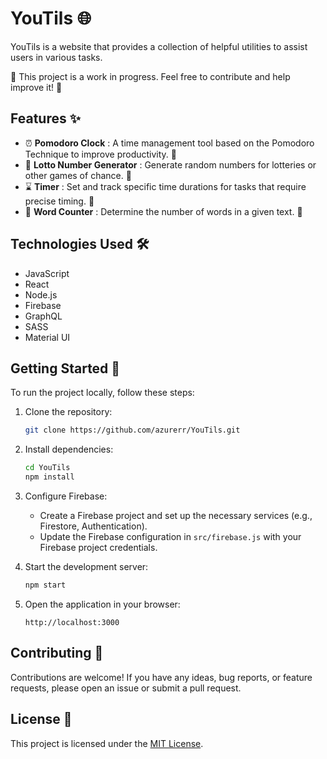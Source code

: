 
# YouTils 🌐

YouTils is a website that provides a collection of helpful utilities to assist users in various tasks.

🚧 This project is a work in progress. Feel free to contribute and help improve it! 🚧

## Features ✨

- ⏰ **Pomodoro Clock** : A time management tool based on the Pomodoro Technique to improve productivity. 🚧
- 🎲 **Lotto Number Generator** : Generate random numbers for lotteries or other games of chance. 🚧
- ⌛ **Timer** : Set and track specific time durations for tasks that require precise timing. 🚧
- 🔢 **Word Counter** : Determine the number of words in a given text. 🚧

## Technologies Used 🛠️

- JavaScript
- React
- Node.js
- Firebase
- GraphQL
- SASS
- Material UI

## Getting Started 🚀

To run the project locally, follow these steps:

1. Clone the repository:
   ```bash
   git clone https://github.com/azurerr/YouTils.git
   ```

2. Install dependencies:
   ```bash
   cd YouTils
   npm install
   ```

3. Configure Firebase:
   - Create a Firebase project and set up the necessary services (e.g., Firestore, Authentication).
   - Update the Firebase configuration in `src/firebase.js` with your Firebase project credentials.

4. Start the development server:
   ```bash
   npm start
   ```

5. Open the application in your browser:
   ```
   http://localhost:3000
   ```

## Contributing 🤝

Contributions are welcome! If you have any ideas, bug reports, or feature requests, please open an issue or submit a pull request.

## License 📄

This project is licensed under the [MIT License](LICENSE).

